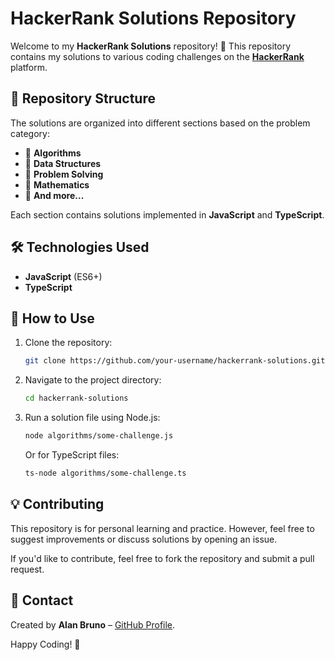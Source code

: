 # HackerRank Solutions Repository

Welcome to my **HackerRank Solutions** repository! 🚀 This repository contains my solutions to various coding challenges on the **[HackerRank](https://www.hackerrank.com/)** platform.

## 📂 Repository Structure
The solutions are organized into different sections based on the problem category:

- 📌 **Algorithms**
- 📌 **Data Structures**
- 📌 **Problem Solving**
- 📌 **Mathematics**
- 📌 **And more...**

Each section contains solutions implemented in **JavaScript** and **TypeScript**.

## 🛠 Technologies Used
- **JavaScript** (ES6+)
- **TypeScript**

## 📜 How to Use
1. Clone the repository:
   ```sh
   git clone https://github.com/your-username/hackerrank-solutions.git
   ```
2. Navigate to the project directory:
   ```sh
   cd hackerrank-solutions
   ```
3. Run a solution file using Node.js:
   ```sh
   node algorithms/some-challenge.js
   ```
   Or for TypeScript files:
   ```sh
   ts-node algorithms/some-challenge.ts
   ```

## 💡 Contributing
This repository is for personal learning and practice. However, feel free to suggest improvements or discuss solutions by opening an issue.

If you'd like to contribute, feel free to fork the repository and submit a pull request.

## 📧 Contact
Created by **Alan Bruno** – [GitHub Profile](https://github.com/alanbrunoscience).

Happy Coding! 🎯

